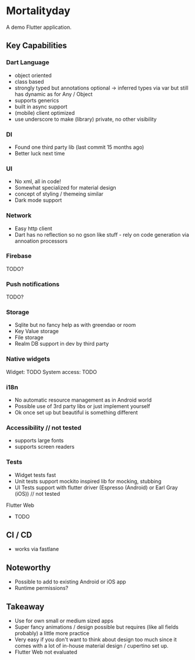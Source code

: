 # Mortalityday

A demo Flutter application.

## Key Capabilities

### Dart Language
- object oriented
- class based
- strongly typed but annotations optional -> inferred types via var but
still has dynamic as for Any / Object
- supports generics
- built in async support
- (mobile) client optimized
- use underscore to make (library) private, no other visibility

### DI
- Found one third party lib (last commit 15 months ago)
- Better luck next time

### UI
- No xml, all in code!
- Somewhat specialized for material design
- concept of styling / themeing similar
- Dark mode support

### Network
- Easy http client
- Dart has no reflection so no gson like stuff - rely on code generation via annoation processors

### Firebase
TODO?

### Push notifications
TODO?

### Storage
- Sqlite but no fancy help as with greendao or room
- Key Value storage
- File storage
- Realm DB support in dev by third party

### Native widgets
Widget: TODO
System access: TODO

### i18n
- No automatic resource management as in Android world
- Possible use of 3rd party libs or just implement yourself
- Ok once set up but beautiful is something different

### Accessibility // not tested
- supports large fonts
- supports screen readers

### Tests
- Widget tests fast
- Unit tests support mockito inspired lib for mocking, stubbing
- UI Tests support with flutter driver (Espresso (Android) or Earl Gray (iOS)) // not tested

Flutter Web
- TODO

## CI / CD
- works via fastlane

## Noteworthy
- Possible to add to existing Android or iOS app
- Runtime permissions?

## Takeaway
- Use for own small or medium sized apps
- Super fancy animations / design possible but requires (like all fields probably) a little more practice
- Very easy if you don't want to think about design too much since it comes with a lot of in-house material design / cupertino set up.
- Flutter Web not evaluated
